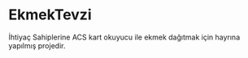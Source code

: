 # EkmekTevzi

İhtiyaç Sahiplerine ACS kart okuyucu ile ekmek dağıtmak için hayrına yapılmış projedir.